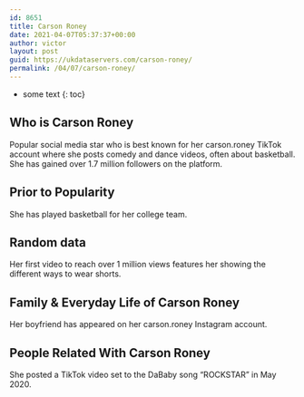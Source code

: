 ```yaml
---
id: 8651
title: Carson Roney
date: 2021-04-07T05:37:37+00:00
author: victor
layout: post
guid: https://ukdataservers.com/carson-roney/
permalink: /04/07/carson-roney/
---
```


* some text
{: toc}


## Who is Carson Roney



Popular social media star who is best known for her carson.roney TikTok account where she posts comedy and dance videos, often about basketball. She has gained over 1.7 million followers on the platform. 

                
                
                
## Prior to Popularity



She has played basketball for her college team. 

                
                
                
## Random data



Her first video to reach over 1 million views features her showing the different ways to wear shorts. 

                
                
                
## Family & Everyday Life of Carson Roney



Her boyfriend has appeared on her carson.roney Instagram account. 

                
                
                
## People Related With Carson Roney



She posted a TikTok video set to the DaBaby song &#8220;ROCKSTAR&#8221; in May 2020. 

                
              
            
          
          
          